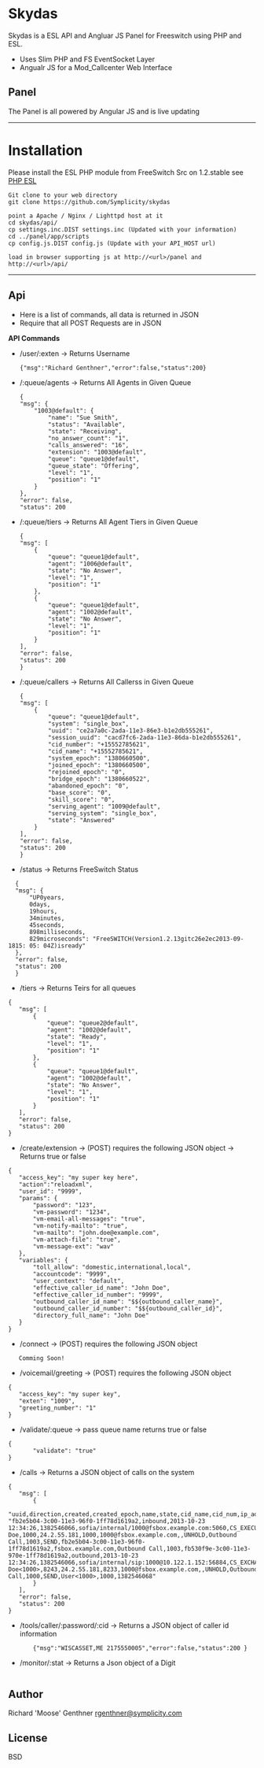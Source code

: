 Skydas
=========

Skydas is a ESL API and Angluar JS Panel for Freeswitch using PHP and ESL.
    
  - Uses Slim PHP and FS EventSocket Layer
  - Angualr JS for a Mod_Callcenter Web Interface
  
Panel
----
The Panel is all powered by Angular JS and is live updating

____

Installation
============
Please install the ESL PHP module from FreeSwitch Src on 1.2.stable see [PHP ESL](https://wiki.freeswitch.org/wiki/PHP_ESL)

```
Git clone to your web directory
git clone https://github.com/Symplicity/skydas

point a Apache / Nginx / Lighttpd host at it
cd skydas/api/
cp settings.inc.DIST settings.inc (Updated with your information)
cd ../panel/app/scripts
cp config.js.DIST config.js (Update with your API_HOST url)

load in browser supporting js at http://<url>/panel and http://<url>/api/
```

____


Api
----
  - Here is a list of commands, all data is returned in JSON
  - Require that all POST Requests are in JSON
  
**API Commands**

 * /user/:exten -> Returns Username
    ```
    {"msg":"Richard Genthner","error":false,"status":200}
    ```
 * /:queue/agents -> Returns All Agents in Given Queue
    ```
    {
    "msg": {
        "1003@default": {
            "name": "Sue Smith",
            "status": "Available",
            "state": "Receiving",
            "no_answer_count": "1",
            "calls_answered": "16",
            "extension": "1003@default",
            "queue": "queue1@default",
            "queue_state": "Offering",
            "level": "1",
            "position": "1"
        }
    },
    "error": false,
    "status": 200
    ```
 * /:queue/tiers -> Returns All Agent Tiers in Given Queue
    ```
    {
    "msg": [
        {
            "queue": "queue1@default",
            "agent": "1006@default",
            "state": "No Answer",
            "level": "1",
            "position": "1"
        },
        {
            "queue": "queue1@default",
            "agent": "1002@default",
            "state": "No Answer",
            "level": "1",
            "position": "1"
        }
    ],
    "error": false,
    "status": 200
    }
    ```
 * /:queue/callers -> Returns All Callerss in Given Queue
    ```
    {
    "msg": [
        {
            "queue": "queue1@default",
            "system": "single_box",
            "uuid": "ce2a7a0c-2ada-11e3-86e3-b1e2db555261",
            "session_uuid": "cacd7fc6-2ada-11e3-86da-b1e2db555261",
            "cid_number": "+15552785621",
            "cid_name": "+15552785621",
            "system_epoch": "1380660500",
            "joined_epoch": "1380660500",
            "rejoined_epoch": "0",
            "bridge_epoch": "1380660522",
            "abandoned_epoch": "0",
            "base_score": "0",
            "skill_score": "0",
            "serving_agent": "1009@default",
            "serving_system": "single_box",
            "state": "Answered"
        }
    ],
    "error": false,
    "status": 200
    }
    ```
 * /status -> Returns FreeSwitch Status
  ```
    {
    "msg": {
        "UP0years,
        0days,
        19hours,
        34minutes,
        45seconds,
        898milliseconds,
        829microseconds": "FreeSWITCH(Version1.2.13gitc26e2ec2013-09-1815: 05: 04Z)isready"
    },
    "error": false,
    "status": 200
    }
```
 * /tiers -> Returns Teirs for all queues
 ```
{
    "msg": [
        {
            "queue": "queue2@default",
            "agent": "1002@default",
            "state": "Ready",
            "level": "1",
            "position": "1"
        },
        {
            "queue": "queue1@default",
            "agent": "1002@default",
            "state": "No Answer",
            "level": "1",
            "position": "1"
        }
    ],
    "error": false,
    "status": 200
}
```

 *  /create/extension -> (POST) requires the following JSON object -> Returns true or false
 ```
{
    "access_key": "my super key here",
    "action":"reloadxml",
    "user_id": "9999",
    "params": {
        "password": "123",
        "vm-password": "1234",
        "vm-email-all-messages": "true",
        "vm-notify-mailto": "true",
        "vm-mailto": "john.doe@example.com",
        "vm-attach-file": "true",
        "vm-message-ext": "wav"
    },
    "variables": {
        "toll_allow": "domestic,international,local",
        "accountcode": "9999",
        "user_context": "default",
        "effective_caller_id_name": "John Doe",
        "effective_caller_id_number": "9999",
        "outbound_caller_id_name": "$${outbound_caller_name}",
        "outbound_caller_id_number": "$${outbound_caller_id}",
        "directory_full_name": "John Doe"
    }
}
```

 * /connect -> (POST) requires the following JSON object
 ```
    Comming Soon!
 ```

 * /voicemail/greeting -> (POST) requires the following JSON object
 ```
{
    "access_key": "my super key",
    "exten": "1009",
    "greeting_number": "1"
} 
```

 * /validate/:queue -> pass queue name returns true or false
 ```
{
        "validate": "true"
}
```

 * /calls -> Returns a JSON object of calls on the system
 ```
{
    "msg": [
        {
            "uuid,direction,created,created_epoch,name,state,cid_name,cid_num,ip_addr,dest,presence_id,presence_data,callstate,callee_name,callee_num,callee_direction,call_uuid,hostname,sent_callee_name,sent_callee_num,b_uuid,b_direction,b_created,b_created_epoch,b_name,b_state,b_cid_name,b_cid_num,b_ip_addr,b_dest,b_presence_id,b_presence_data,b_callstate,b_callee_name,b_callee_num,b_callee_direction,b_sent_callee_name,b_sent_callee_num,call_created_epoch": "fb2e5b04-3c00-11e3-96f0-1ff78d1619a2,inbound,2013-10-23 12:34:26,1382546066,sofia/internal/1000@fsbox.example.com:5060,CS_EXECUTE,John Doe,1000,24.2.55.181,1000,1000@fsbox.example.com,,UNHOLD,Outbound Call,1003,SEND,fb2e5b04-3c00-11e3-96f0-1ff78d1619a2,fsbox.example.com,Outbound Call,1003,fb530f9e-3c00-11e3-970e-1ff78d1619a2,outbound,2013-10-23 12:34:26,1382546066,sofia/internal/sip:1000@10.122.1.152:56884,CS_EXCHANGE_MEDIA,John Doe<1000>,8243,24.2.55.181,8233,1000@fsbox.example.com,,UNHOLD,Outbound Call,1000,SEND,User<1000>,1000,1382546068"
        }
    ],
    "error": false,
    "status": 200
}
```

 * /tools/caller/:password/:cid -> Returns a JSON object of caller id information
 ```
        {"msg":"WISCASSET,ME 2175550005","error":false,"status":200 }
 ```

 * /monitor/:stat -> Returns a Json object of a Digit
 ```

 ```

Author
----
Richard 'Moose' Genthner <rgenthner@symplicity.com>

License
--------

BSD
